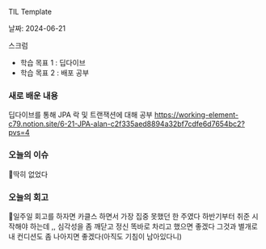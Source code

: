 TIL Template

날짜: 2024-06-21

스크럼
- 학습 목표 1 : 딥다이브
- 학습 목표 2 : 배포 공부

### 새로 배운 내용

딥다이브를 통해 JPA 락 및 트랜잭션에 대해 공부
https://working-element-c79.notion.site/6-21-JPA-alan-c2f335aed8894a32bf7cdfe6d7654bc2?pvs=4


### 오늘의 이슈
딱히 없었다

### 오늘의 회고
일주일 회고를 하자면 카클스 하면서 가장 집중 못했던 한 주였다
하반기부터 취준 시작해야 하는데 ,, 심각성을 좀 깨닫고 정신 똑바로 차리고 했으면 좋겠다
그것과 별개로 내 컨디션도 좀 나아지면 좋겠다(아직도 기침이 남아있다니)